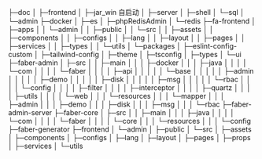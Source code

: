 ├─doc
│ ├─frontend
│ ├─jar_win 自启动
│ ├─server
│ ├─shell
│ └─sql
│ └─admin
├─docker
│ ├─es
│ ├─phpRedisAdmin
│ └─redis
├─fa-frontend
│ ├─apps
│ │ └─admin
│ │ ├─public
│ │ └─src
│ │ ├─assets
│ │ ├─components
│ │ ├─configs
│ │ ├─lang
│ │ ├─layout
│ │ ├─pages
│ │ ├─services
│ │ ├─types
│ │ └─utils
│ └─packages
│ ├─eslint-config-custom
│ ├─tailwind-config
│ ├─theme
│ ├─tsconfig
│ ├─types
│ └─ui
├─faber-admin
│ ├─src
│ │ ├─main
│ │ │ ├─docker
│ │ │ ├─java
│ │ │ │ └─com
│ │ │ │ └─faber
│ │ │ │ ├─api
│ │ │ │ │ └─base
│ │ │ │ │ ├─admin
│ │ │ │ │ ├─demo
│ │ │ │ │ ├─disk
│ │ │ │ │ ├─msg
│ │ │ │ │ └─rbac
│ │ │ │ └─config
│ │ │ │ ├─filter
│ │ │ │ ├─interceptor
│ │ │ │ ├─quartz
│ │ │ │ ├─utils
│ │ │ │ └─web
│ │ │ └─resources
│ │ │ └─mapper
│ │ │ ├─admin
│ │ │ ├─demo
│ │ │ ├─disk
│ │ │ ├─msg
│ │ │ └─rbac
├─faber-admin-server
├─faber-core
│ ├─src
│ │ ├─main
│ │ │ ├─java
│ │ │ │ └─com
│ │ │ │ └─faber
│ │ │ │ └─core
│ │ │ └─resources
│ │ │ └─config
├─faber-generator
├─frontend
│ └─admin
│ ├─public
│ └─src
│ ├─assets
│ ├─components
│ ├─configs
│ ├─lang
│ ├─layout
│ ├─pages
│ ├─props
│ ├─services
│ └─utils
